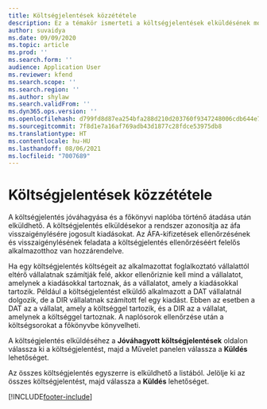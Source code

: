 ```yaml
---
title: Költségjelentések közzététele
description: Ez a témakör ismerteti a költségjelentések elküldésének módját.
author: suvaidya
ms.date: 09/09/2020
ms.topic: article
ms.prod: ''
ms.search.form: ''
audience: Application User
ms.reviewer: kfend
ms.search.scope: ''
ms.search.region: ''
ms.author: shylaw
ms.search.validFrom: ''
ms.dyn365.ops.version: ''
ms.openlocfilehash: d799fd8d87ea254bfa288d210d203760f9347248006cdb644e79bcfd9e1aa678
ms.sourcegitcommit: 7f8d1e7a16af769adb43d1877c28fdce53975db8
ms.translationtype: HT
ms.contentlocale: hu-HU
ms.lasthandoff: 08/06/2021
ms.locfileid: "7007689"
---
```

# <a name="post-expense-reports"></a>Költségjelentések közzététele

A költségjelentés jóváhagyása és a főkönyvi naplóba történő átadása után elküldhető. A költségjelentés elküldésekor a rendszer azonosítja az áfa visszaigénylésére jogosult kiadásokat. Az ÁFA-kifizetések ellenőrzésének és visszaigénylésének feladata a költségjelentés ellenőrzéséért felelős alkalmazotthoz van hozzárendelve.

Ha egy költségjelentés költségeit az alkalmazottat foglalkoztató vállalattól eltérő vállalatnak számítják felé, akkor ellenőriznie kell mind a vállalatot, amelynek a kiadásokkal tartoznak, ás a vállalatot, amely a kiadásokkal tartozik. Például a költségjelentést elküldő alkalmazott a DAT vállalatnál dolgozik, de a DIR vállalatnak számított fel egy kiadást. Ebben az esetben a DAT az a vállalat, amely a költséggel tartozik, és a DIR az a vállalat, amelynek a költséggel tartoznak. A naplósorok ellenőrzése után a költségsorokat a főkönyvbe könyvelheti.

A költségjelentés elküldéséhez a **Jóváhagyott költségjelentések** oldalon válassza ki a költségjelentést, majd a Művelet panelen válassza a **Küldés** lehetőséget.

Az összes költségjelentés egyszerre is elküldhető a listából. Jelölje ki az összes költségjelentést, majd válassza a **Küldés** lehetőséget.


[!INCLUDE[footer-include](../includes/footer-banner.md)]